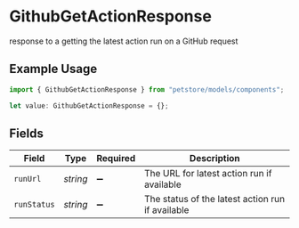 # GithubGetActionResponse

response to a getting the latest action run on a GitHub request

## Example Usage

```typescript
import { GithubGetActionResponse } from "petstore/models/components";

let value: GithubGetActionResponse = {};
```

## Fields

| Field                                            | Type                                             | Required                                         | Description                                      |
| ------------------------------------------------ | ------------------------------------------------ | ------------------------------------------------ | ------------------------------------------------ |
| `runUrl`                                         | *string*                                         | :heavy_minus_sign:                               | The URL for latest action run if available       |
| `runStatus`                                      | *string*                                         | :heavy_minus_sign:                               | The status of the latest action run if available |